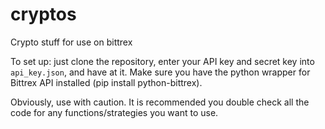 # cryptos
Crypto stuff for use on bittrex

To set up: just clone the repository, enter your API key and secret key into `api_key.json`, and have at it. 
Make sure you have the python wrapper for Bittrex API installed (pip install python-bittrex).

Obviously, use with caution. It is recommended you double check all the code for any functions/strategies you want to use.

